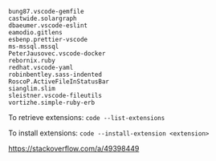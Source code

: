 ```
bung87.vscode-gemfile
castwide.solargraph
dbaeumer.vscode-eslint
eamodio.gitlens
esbenp.prettier-vscode
ms-mssql.mssql
PeterJausovec.vscode-docker
rebornix.ruby
redhat.vscode-yaml
robinbentley.sass-indented
RoscoP.ActiveFileInStatusBar
sianglim.slim
sleistner.vscode-fileutils
vortizhe.simple-ruby-erb
```

To retrieve extensions:
`code --list-extensions`

To install extensions:
`code --install-extension <extension>`

https://stackoverflow.com/a/49398449